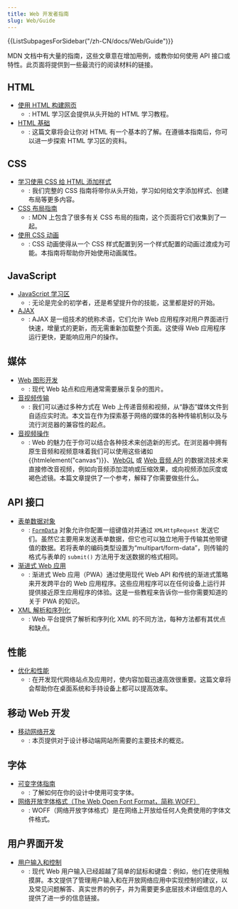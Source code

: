 ```yaml
---
title: Web 开发者指南
slug: Web/Guide
---
```


<section id="Quick_links">
  {{ListSubpagesForSidebar("/zh-CN/docs/Web/Guide")}}
</section>

MDN 文档中有大量的指南，这些文章意在增加用例，或教你如何使用 API 接口或特性。此页面将提供到一些最流行的阅读材料的链接。

## HTML

- [使用 HTML 构建网页](/zh-CN/docs/Learn/HTML)
  - : HTML 学习区会提供从头开始的 HTML 学习教程。
- [HTML 基础](/zh-CN/docs/Learn/Getting_started_with_the_web/HTML_basics)
  - : 这篇文章将会让你对 HTML 有一个基本的了解。在遵循本指南后，你可以进一步探索 HTML 学习区的资料。

## CSS

- [学习使用 CSS 给 HTML 添加样式](/zh-CN/docs/Learn/CSS)
  - : 我们完整的 CSS 指南将带你从头开始，学习如何给文字添加样式、创建布局等更多内容。
- [CSS 布局指南](/zh-CN/docs/Web/Guide/CSS/CSS_Layout)
  - : MDN 上包含了很多有关 CSS 布局的指南，这个页面将它们收集到了一起。
- [使用 CSS 动画](/zh-CN/docs/Web/CSS/CSS_Animations/Using_CSS_animations)
  - : CSS 动画使得从一个 CSS 样式配置到另一个样式配置的动画过渡成为可能。本指南将帮助你开始使用动画属性。

## JavaScript

- [JavaScript 学习区](/zh-CN/docs/Learn/JavaScript)
  - : 无论是完全的初学者，还是希望提升你的技能，这里都是好的开始。
- [AJAX](/zh-CN/docs/Web/Guide/AJAX)
  - : AJAX 是一组技术的统称术语，它们允许 Web 应用程序对用户界面进行快速，增量式的更新，而无需重新加载整个页面。这使得 Web 应用程序运行更快，更能响应用户的操作。

## 媒体

- [Web 图形开发](/zh-CN/docs/Web/Guide/Graphics)
  - : 现代 Web 站点和应用通常需要展示复杂的图片。
- [音视频传输](/zh-CN/docs/Web/Guide/Audio_and_video_delivery)
  - : 我们可以通过多种方式在 Web 上传递音频和视频，从“静态”媒体文件到自适应实时流。本文旨在作为探索基于网络的媒体的各种传输机制以及与流行浏览器的兼容性的起点。
- [音视频操作](/zh-CN/docs/Web/Guide/Audio_and_video_manipulation)
  - : Web 的魅力在于你可以结合各种技术来创造新的形式。在浏览器中拥有原生音频和视频意味着我们可以使用这些诸如 {{htmlelement("canvas")}}、[WebGL](/zh-CN/docs/Web/API/WebGL_API) 或 [Web 音频 API](/zh-CN/docs/Web/API/Web_Audio_API) 的数据流技术来直接修改音视频，例如向音频添加混响或压缩效果，或向视频添加灰度或褐色滤镜。本篇文章提供了一个参考，解释了你需要做些什么。

## API 接口

- [表单数据对象](/zh-CN/docs/Web/Guide/Using_FormData_Objects)
  - : [`FormData`](/zh-CN/DOM/XMLHttpRequest/FormData) 对象允许你配置一组键值对并通过 `XMLHttpRequest` 发送它们。虽然它主要用来发送表单数据，但它也可以独立地用于传输其他带键值的数据。若将表单的编码类型设置为“multipart/form-data”，则传输的格式与表单的 `submit()` 方法用于发送数据的格式相同。
- [渐进式 Web 应用](/zh-CN/docs/Web/Progressive_web_apps)
  - : 渐进式 Web 应用（PWA）通过使用现代 Web API 和传统的渐进式策略来开发跨平台的 Web 应用程序。这些应用程序可以在任何设备上运行并提供接近原生应用程序的体验。这是一些教程来告诉你一些你需要知道的关于 PWA 的知识。
- [XML 解析和序列化](/zh-CN/docs/Web/Guide/Parsing_and_serializing_XML)
  - : Web 平台提供了解析和序列化 XML 的不同方法，每种方法都有其优点和缺点。

## 性能

- [优化和性能](/zh-CN/docs/Web/Guide/Performance)
  - : 在开发现代网络站点及应用时，使内容加载迅速高效很重要。这篇文章将会帮助你在桌面系统和手持设备上都可以提高效率。

## 移动 Web 开发

- [移动网络开发](/zh-CN/docs/Web/Guide/Mobile)
  - : 本页提供对于设计移动端网站所需要的主要技术的概览。

## 字体

- [可变字体指南](/zh-CN/docs/Web/CSS/CSS_Fonts/Variable_Fonts_Guide)
  - : 了解如何在你的设计中使用可变字体。
- [网络开放字体格式（The Web Open Font Format，简称 WOFF）](/zh-CN/docs/Web/Guide/WOFF)
  - : WOFF（网络开放字体格式）是在网络上开放给任何人免费使用的字体文件格式。

## 用户界面开发

- [用户输入和控制](/zh-CN/docs/Web/Guide/User_input_methods)
  - : 现代 Web 用户输入已经超越了简单的鼠标和键盘：例如，他们在使用触摸屏。本文提供了管理用户输入和在开放网络应用中实现控制的建议，以及常见问题解答、真实世界的例子，并为需要更多底层技术详细信息的人提供了进一步的信息链接。
